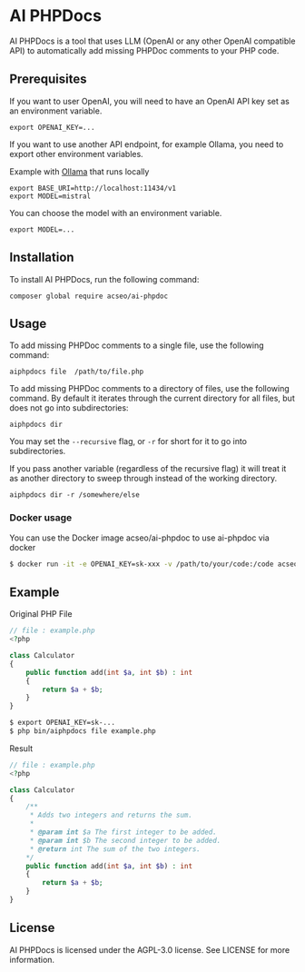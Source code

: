 # AI PHPDocs

AI PHPDocs is a tool that uses LLM (OpenAI or any other OpenAI compatible API) to automatically add missing PHPDoc comments to your PHP code.

## Prerequisites

If you want to user OpenAI, you will need to have an OpenAI API key set as an environment variable. 

```shell
export OPENAI_KEY=...
```

If you want to use another API endpoint, for example Ollama, you need to export other environment variables.

Example with [Ollama](https://ollama.com/) that runs locally

```shell
export BASE_URI=http://localhost:11434/v1
export MODEL=mistral
```

You can choose the model with an environment variable. 

```shell
export MODEL=...
```

## Installation

To install AI PHPDocs, run the following command:


```shell
composer global require acseo/ai-phpdoc
```

## Usage

To add missing PHPDoc comments to a single file, use the following command:

```shell
aiphpdocs file  /path/to/file.php
```

To add missing PHPDoc comments to a directory of files, use the following command. By default it iterates through the current directory for all files, but does not go into subdirectories:

```shell
aiphpdocs dir
```


You may set the `--recursive` flag, or `-r` for short for it to go into subdirectories.

If you pass another variable (regardless of the recursive flag) it will treat it as another directory to sweep through instead of the working directory.

```shell
aiphpdocs dir -r /somewhere/else
```

### Docker usage

You can use the Docker image acseo/ai-phpdoc to use ai-phpdoc via docker

```bash
$ docker run -it -e OPENAI_KEY=sk-xxx -v /path/to/your/code:/code acseo/ai-phpdoc dir -r /code/src
```


## Example

Original PHP File

```php
// file : example.php
<?php

class Calculator
{
    public function add(int $a, int $b) : int
    {
        return $a + $b;
    }
}
```

```bash
$ export OPENAI_KEY=sk-...
$ php bin/aiphpdocs file example.php 
````

Result 

```php
// file : example.php
<?php

class Calculator
{
    /**
     * Adds two integers and returns the sum.
     *
     * @param int $a The first integer to be added.
     * @param int $b The second integer to be added.
     * @return int The sum of the two integers.
    */
    public function add(int $a, int $b) : int
    {
        return $a + $b;
    }
}
```

## License

AI PHPDocs is licensed under the AGPL-3.0 license. See LICENSE for more information.
